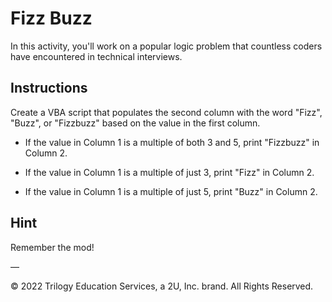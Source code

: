 # Fizz Buzz

In this activity, you'll work on a popular logic problem that countless coders have encountered in technical interviews.

## Instructions

Create a VBA script that populates the second column with the word "Fizz", "Buzz", or "Fizzbuzz" based on the value in the first column.

* If the value in Column 1 is a multiple of both 3 and 5, print "Fizzbuzz" in Column 2.

* If the value in Column 1 is a multiple of just 3, print "Fizz" in Column 2.

* If the value in Column 1 is a multiple of just 5, print "Buzz" in Column 2.

## Hint

Remember the mod!

—

© 2022 Trilogy Education Services, a 2U, Inc. brand. All Rights Reserved.
